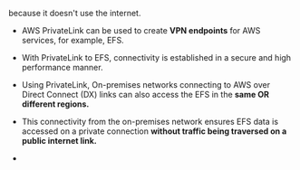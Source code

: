 because it doesn't use the internet.

- AWS PrivateLink can be used to create **VPN endpoints** for AWS services, for example, EFS.

- With PrivateLink to EFS, connectivity is established in a secure and high performance manner.

- Using PrivateLink, On-premises networks connecting to AWS over Direct Connect (DX) links can also access the EFS in the **same OR different regions.**

- This connectivity from the on-premises network ensures EFS data is accessed on a private connection **without traffic being traversed on a public internet link.**
- 